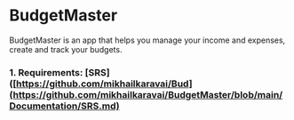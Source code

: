 # BudgetMaster

BudgetMaster is an app that helps you manage your income and expenses, create and track your budgets.

### 1. Requirements: [SRS]([https://github.com/mikhailkaravai/Bud](https://github.com/mikhailkaravai/BudgetMaster/blob/main/Documentation/SRS.md)

